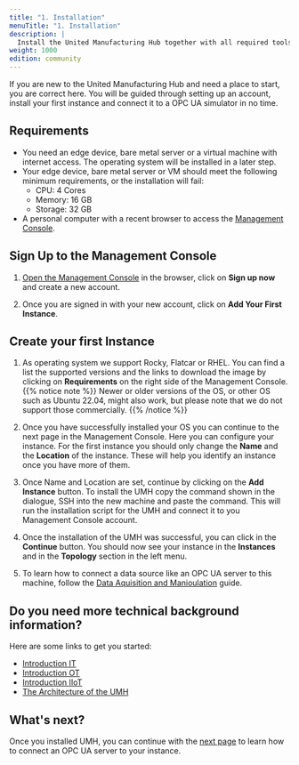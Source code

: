 ```yaml
---
title: "1. Installation"
menuTitle: "1. Installation"
description: |
  Install the United Manufacturing Hub together with all required tools on a Linux Operating System.
weight: 1000
edition: community
---
```


If you are new to the United Manufacturing Hub and need a place to start, you
are correct here. You will be guided through setting up an account, install
your first instance and connect it to a OPC UA simulator in no time.

## Requirements

- You need an edge device, bare metal server or a virtual machine with internet
access. The operating system will be installed in a later step.
- Your edge device, bare metal server or VM should meet the following minimum
requirements, or the installation will fail:
  - CPU: 4 Cores
  - Memory: 16 GB
  - Storage: 32 GB
- A personal computer with a recent browser to access the
[Management Console](https://www.management.umh.app).

## Sign Up to the Management Console

1. [Open the Management Console](https://management.umh.app/) in the browser,
click on **Sign up now** and create a new account.

2. Once you are signed in with your new account, click on
**Add Your First Instance**.

## Create your first Instance

1. As operating system we support Rocky, Flatcar or
  RHEL. You can find a list the supported versions and the links to download the
  image by clicking on **Requirements** on the right side of the Management
  Console.
  {{% notice note %}}
  Newer or older versions of the OS, or other OS such as Ubuntu 22.04, might
  also work, but please note that we do not support those commercially.
  {{% /notice %}}

2. Once you have successfully installed your OS you can continue to the next
  page in the Management Console. Here you can configure your
  instance. For the first instance you should only change the **Name** and the
  **Location** of the instance. These will help you identify an instance once
  you have more of them.

3. Once Name and Location are set, continue by clicking on the
  **Add Instance** button. To install the UMH copy the command shown in
  the dialogue, SSH into the new machine and paste the command. This will run
  the installation script for the UMH and connect it to you Management Console
  account.

4. Once the installation of the UMH was successful, you can click in the
  **Continue** button. You should now see your instance in the **Instances**
  and in the **Topology** section in the left menu.

5. To learn how to connect a data source like an OPC UA server to this machine,
  follow the [Data Aquisition and Manioulation](https://umh.docs.umh.app/docs/getstarted/dataacquisitionmanipulation/)
  guide.

## Do you need more technical background information?

Here are some links to get you started:

- [Introduction IT](https://learn.umh.app/course/introduction-into-it-ot-information-technology/)
- [Introduction OT](https://learn.umh.app/course/introduction-into-it-ot-operational-technology-ot/)
- [Introduction IIoT](https://learn.umh.app/course/introduction-into-it-ot-industrial-internet-of-things-iiot/)
- [The Architecture of the UMH](https://umh.docs.umh.app/docs/architecture/)

## What's next?

Once you installed UMH, you can continue with the
[next page](/docs/getstarted/dataacquisitionmanipulation) to learn how to
connect an OPC UA server to your instance.
